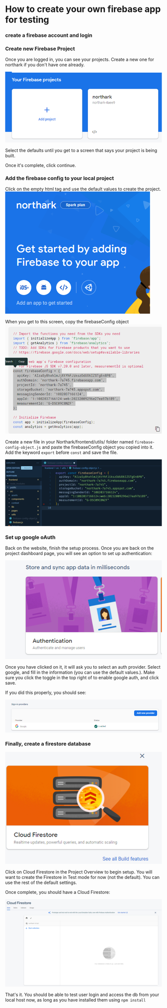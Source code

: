 # How to create your own firebase app for testing

### create a firebase account and login

### Create new Firebase Project
Once you are logged in, you can see your projects. Create a new one for northark if you don't have one already.

![create project](/firebase%20tutorial/add_Project.png)

Select the defaults until you get to a screen that says your project is being built.

Once it's complete, click continue.

### Add the firebase config to your local project
Click on the empty html tag and use the default values to create the project.
![project setup](/firebase%20tutorial/setup.png)

When you get to this screen, copy the firebaseConfig object
![config file](/firebase%20tutorial/config.png)

Create a new file in your Northark/frontend/utils/ folder named ```firebase-config-object.js``` and paste the firebaseConfig object you copied into it. 
Add the keyword ```export``` before ```const``` and save the file.

![utils file](/firebase%20tutorial/utilsfile.png)


### Set up google oAuth

Back on the website, finish the setup process. Once you are back on the project dashboard page, you will see an option to set up authentication:

![auth setup](/firebase%20tutorial/setupauth.png)

Once you have clicked on it, it will ask you to select an auth provider. Select google, and fill in the information (you can use the default values.). Make sure you click the toggle in the top right of to enable google auth, and click save. 

If you did this properly, you should see:

![enabled google oauth](/firebase%20tutorial/enablegoogleauth.png)

### Finally, create a firestore database

![firebase setup](/firebase%20tutorial/firebasesetup.png)

Click on Cloud Firestore in the Project Overview to begin setup. You will want to create the Firestore in Test mode for now (not the default). You can use the rest of the default settings. 

Once complete, you should have a Cloud Firestore:

![firestore](/firebase%20tutorial/firestore.png)


That's it. You should be able to test user login and access the db from your local host now, as long as you have installed them using ```npm install```